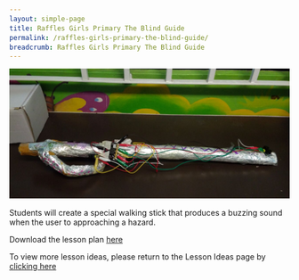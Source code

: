 ```yaml
---
layout: simple-page
title: Raffles Girls Primary The Blind Guide
permalink: /raffles-girls-primary-the-blind-guide/
breadcrumb: Raffles Girls Primary The Blind Guide
---
```


![the blind guide](/images/in-schools/digital-maker/overview/lesson-plans/primary/Raffles-Girls-Primary-The-Blind-Guide.jpeg)

Students will create a special walking stick that produces a buzzing sound when the user to approaching a hazard.

Download the lesson plan [here](/files/lesson-plans/primary-schools/design-and-technology/Raffles-Girls-Primary-The-Blind-Guide.zip)

To view more lesson ideas, please return to the Lesson Ideas page by [clicking here](/in-schools/digital-maker/lesson-ideas-primary/)
